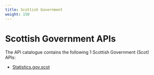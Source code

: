 ```yaml
---
title: Scottish Government
weight: 150
---
```


# Scottish Government APIs

The API catalogue contains the following 1 Scottish Government (Scot) APIs:

- [Statistics.gov.scot](Statistics.gov.scot/)
